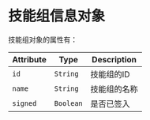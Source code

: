 # 技能组信息对象

技能组对象的属性有：

| Attribute |   Type    | Description  |
| --------- | --------- | ------------ |
| `id`      | `String`  | 技能组的ID   |
| `name`    | `String`  | 技能组的名称 |
| `signed`  | `Boolean` | 是否已签入   |

